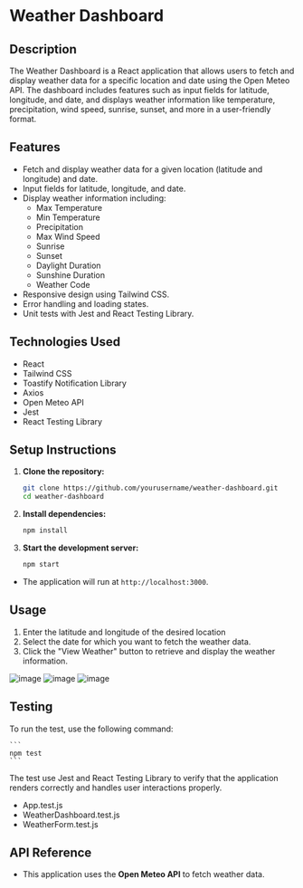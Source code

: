 # Weather Dashboard

## Description

The Weather Dashboard is a React application that allows users to fetch and display weather data for a specific location and date using the Open Meteo API. The dashboard includes features such as input fields for latitude, longitude, and date, and displays weather information like temperature, precipitation, wind speed, sunrise, sunset, and more in a user-friendly format.

## Features

- Fetch and display weather data for a given location (latitude and longitude) and date.
- Input fields for latitude, longitude, and date.
- Display weather information including:
  - Max Temperature
  - Min Temperature
  - Precipitation
  - Max Wind Speed
  - Sunrise
  - Sunset
  - Daylight Duration
  - Sunshine Duration
  - Weather Code
- Responsive design using Tailwind CSS.
- Error handling and loading states.
- Unit tests with Jest and React Testing Library.

## Technologies Used

- React
- Tailwind CSS
- Toastify Notification Library
- Axios
- Open Meteo API
- Jest
- React Testing Library

## Setup Instructions

1. **Clone the repository:**

   ```bash
   git clone https://github.com/yourusername/weather-dashboard.git
   cd weather-dashboard
   ```

2. **Install dependencies:**

   ```bash
   npm install
   ```

3. **Start the development server:**

   ```bash
   npm start
   ```

- The application will run at `http://localhost:3000`.

## Usage

1. Enter the latitude and longitude of the desired location
2. Select the date for which you want to fetch the weather data.
3. Click the "View Weather" button to retrieve and display the weather information.

![image](https://github.com/Adonis2030/weather-dashboard/assets/133148501/e0cad2c6-d658-496d-8a5c-44107a4f5921)
![image](https://github.com/Adonis2030/weather-dashboard/assets/133148501/9d13b2c4-e1b2-4b7d-a7bc-04bcc517134e)
![image](https://github.com/Adonis2030/weather-dashboard/assets/133148501/354a79ca-0e82-49f4-84dd-ae81879c8681)

## Testing

To run the test, use the following command:

    ```
    npm test
    ```

The test use Jest and React Testing Library to verify that the application renders correctly and handles user interactions properly.

- App.test.js
- WeatherDashboard.test.js
- WeatherForm.test.js

## API Reference

- This application uses the **Open Meteo API** to fetch weather data.
